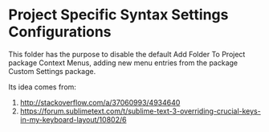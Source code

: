 # Project Specific Syntax Settings Configurations 

This folder has the purpose to disable the default Add Folder To Project package Context Menus, adding
new menu entries from the package Custom Settings package.

Its idea comes from:

1. http://stackoverflow.com/a/37060993/4934640
1. https://forum.sublimetext.com/t/sublime-text-3-overriding-crucial-keys-in-my-keyboard-layout/10802/6




